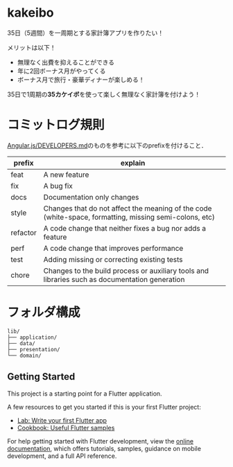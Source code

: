 # kakeibo

35日（5週間）を一周期とする家計簿アプリを作りたい！

メリットは以下！

- 無理なく出費を抑えることができる
- 年に2回ボーナス月がやってくる
- ボーナス月で旅行・豪華ディナーが楽しめる！

35日で1周期の**35カケイボ**を使って楽しく無理なく家計簿を付けよう！

# コミットログ規則

[Angular.js/DEVELOPERS.md](https://github.com/angular/angular.js/blob/master/DEVELOPERS.md#type)のものを参考に以下のprefixを付けること．

| prefix  | explain                                                                                                |
|---------|--------------------------------------------------------------------------------------------------------|
| feat    | A new feature                                                                                          |
| fix     | A bug fix                                                                                              |
| docs    | Documentation only changes                                                                             |
| style   | Changes that do not affect the meaning of the code (white-space, formatting, missing semi-colons, etc) |
| refactor | A code change that neither fixes a bug nor adds a feature                                              |
| perf    | A code change that improves performance                                                                |
| test    | Adding missing or correcting existing tests                                                            |
| chore   |  Changes to the build process or auxiliary tools and libraries such as documentation generation        |

# フォルダ構成

```shell
lib/
├── application/
├── data/
├── presentation/
└── domain/

```

## Getting Started

This project is a starting point for a Flutter application.

A few resources to get you started if this is your first Flutter project:

- [Lab: Write your first Flutter app](https://docs.flutter.dev/get-started/codelab)
- [Cookbook: Useful Flutter samples](https://docs.flutter.dev/cookbook)

For help getting started with Flutter development, view the
[online documentation](https://docs.flutter.dev/), which offers tutorials,
samples, guidance on mobile development, and a full API reference.
